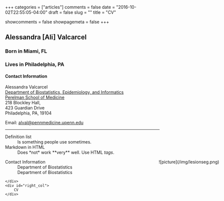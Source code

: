 +++
categories = ["articles"]
comments = false
date = "2016-10-02T22:55:05-04:00"
draft = false
slug = ""
title = "CV"

showcomments = false
showpagemeta = false
+++


## Alessandra [Ali] Valcarcel

### Born in Miami, FL

### Lives in Philadelphia, PA

#### Contact Information

Alessandra Valcarcel  
[Department of Biostatistics, Epidemiology, and Informatics](http://www.dbei.med.upenn.edu/)  
[Perelman School of Medicine](https://www.med.upenn.edu/)  
218 Blockley Hall,  
423 Guardian Drive  
Philadelphia, PA, 19104  

Email: alval@pennmedicine.upenn.edu

***

<dl>
  <dt>Definition list</dt>
  <dd>Is something people use sometimes.</dd>

  <dt>Markdown in HTML</dt>
  <dd>Does *not* work **very** well. Use HTML <em>tags</em>.</dd>
</dl>

<style type="text/css">
#wrap {
   width:800px;
   margin:0 auto;
}
#left_col {
   float:left;
   width:400px;
}
#right_col {
   float:right;
   width:400px;
}
</style>

<div id="wrap">
    <div id="left_col">
        <dt>Contact Information</dt>
        <dd>Department of Biostatistics</dd>
        <dd>Department of Biostatistics</dd>

    </div>
    <div id="right_col">
        CV
    </div>
</div>


<center>![picture](/img/lesionseg.png)</center>
